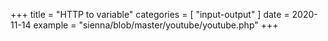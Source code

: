 +++
title = "HTTP to variable"
categories = [ "input-output" ]
date = 2020-11-14
example = "sienna/blob/master/youtube/youtube.php"
+++
